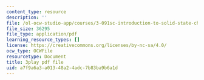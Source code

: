 ```yaml
---
content_type: resource
description: ''
file: /ol-ocw-studio-app/courses/3-091sc-introduction-to-solid-state-chemistry-fall-2010/a7f9a6a3a01348a24adc7b83ba9b6a1d_FwIKZIWJfg8.pdf
file_size: 36295
file_type: application/pdf
learning_resource_types: []
license: https://creativecommons.org/licenses/by-nc-sa/4.0/
ocw_type: OCWFile
resourcetype: Document
title: 3play pdf file
uid: a7f9a6a3-a013-48a2-4adc-7b83ba9b6a1d
---
```

